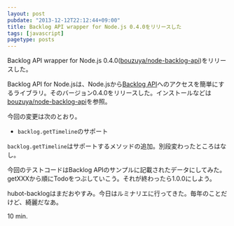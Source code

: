 ```yaml
---
layout: post
pubdate: "2013-12-12T22:12:44+09:00"
title: Backlog API wrapper for Node.js 0.4.0をリリースした
tags: [javascript]
pagetype: posts
---
```

Backlog API wrapper for Node.js 0.4.0([bouzuya/node-backlog-api][])をリリースした。

Backlog API for Node.jsは、Node.jsから[Backlog API][backlog-api]へのアクセスを簡単にするライブラリ。そのバージョン0.4.0をリリースした。インストールなどは[bouzuya/node-backlog-api][]を参照。

今回の変更は次のとおり。
- `backlog.getTimeline`のサポート

`backlog.getTimeline`はサポートするメソッドの追加。別段変わったところはなし。

今回のテストコードはBacklog APIのサンプルに記載されたデータにしてみた。getXXXから順にTodoをつぶしていこう。それが終わったら1.0.0にしよう。

hubot-backlogはまだおやすみ。今日はルミナリエに行ってきた。毎年のことだけど、綺麗だなあ。

10 min.

[bouzuya/node-backlog-api]: https://github.com/bouzuya/node-backlog-api
[backlog-api]: http://backlog.jp/api/

